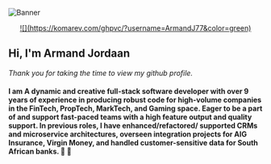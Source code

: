 ![Banner](https://github.com/ArmandJ77/ArmandJ77/blob/main/images/banner.jpg?raw=true)

<div align="center">
  <a href="">![](https://komarev.com/ghpvc/?username=ArmandJ77&color=green)</a>
</div>

## Hi, I'm Armand Jordaan

*Thank you for taking the time to view my github profile.*

#### I am A dynamic and creative full-stack software developer with over 9 years of experience in producing robust code for high-volume companies in the FinTech, PropTech, MarkTech, and Gaming space. Eager to be a part of and support fast-paced teams with a high feature output and quality support. In previous roles, I have enhanced/refactored/ supported CRMs and microservice architectures, overseen integration projects for AIG Insurance, Virgin Money, and handled customer-sensitive data for South African banks. :rocket: :bank:
